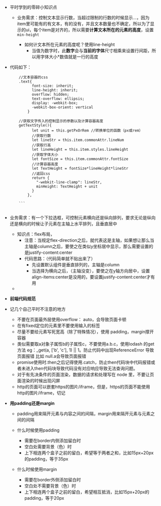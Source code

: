 - 平时学到的零碎小知识点

  - 业务需求：控制文本显示行数，当超过限制的行数的时候显示...，因为item里可能有的有文本，有的没有，并且文本数量也不确定，所以为了显示的ui，每个item是对齐的，所以需要**计算文本所在的元素的高度**，设置`min-height`

    - 如何计文本所在元素的高度呢？使用line-height
      -  当值为数字时，此**数字**会与**当前的字体**尺寸相乘来设置行间距，所以用字体大小*数值就是一行的高度
      
- 代码如下：
    
  ```
      //文本容器的css
      .text{
            font-size: inherit;
            line-height: inherit;
            overflow: hidden;
            text-overflow: ellipsis;
            display: -webkit-box;
            -webkit-box-orient: vertical
          }
      
      //获取文字传入的控制显示的参数以及计算容器高度
      getTextStyle(){
            let unit = this.getPxOrRem //转换单位的函数（px或rem）
            //获取行数
            let lineStr = this.item.commonAttr.lineNum
            //获取行高
            let lineHeight = this.item.styles.lineHeight
            //获取字体大小
            let fontSize = this.item.commonAttr.fontSize
            //计算容器高度
            let TextHeight = fontSize*lineHeight*lineStr
            //返回css
            return {
              "-webkit-line-clamp": lineStr,
              minHeight: TextHeight + unit
            }
          },
          
      ```
    
- 业务需求：有一个下拉选框，可控制元素横向还是纵向排列，要求无论是纵向还是横向的时候让子元素在主轴上水平排列，且垂直居中
  
  - 知识点：flex布局，
    - 注意：当规定flex-direction之后，就代表这是主轴，如果想让那么当主轴是column之后，要使之在类似y坐标居中显示，那么需要设置的是justify-content:center
    - 代码思路：（代码简单就不贴出来了）
      - 先设置默认组件是垂直排列的，主轴是column
      - 当选择为横向之后，（主轴没变），要使之在y轴方向居中，设置align-items:center是没用的，要设置justify-content:center才有用
  - 

-  **前端代码规范**

  - 记几个自己平时不注意的地方
    - 不要在页面最外层使用overflow： auto，会导致页面卡顿
    - 在有fixed定位的元素里不要使用输入的标签
    - 尽量不要给元素写死宽高（除了特殊情况），使用 padding，margin撑开容器
    - 类似需要取a对象子属性b的子属性c，不要使用a.b.c，使用lodash 的get方法 eg：_get(a, ['b', 'c'], 1) || 1。防止代码中出现ReferenceError 导致页面报错 比如 null.a会导致页面报错
    - promise使用时.then之后记得使用.catch，防止then代码块中代码报错或者未进入then代码块导致代码没有对应响应导致无法查询问题。
    - 对于有先决条件的页面渲染，数据的请求和处理写在 node 里，不要让页面渲染的时候出现闪屏
    - http的页面可以嵌套https的图片/iframe，但是，https的页面不能使用http的图片/iframe，切记

- **用padding还是margin**

  - padding用来隔开元素与内容之间的间隔，margin用来隔开元素与元素之间的间隔

  - 什么时候使用padding
    - 需要在border内侧添加留白时
    - 空白处需要背景（色）时
    - 上下相连两个盒子之前的留白，希望等于两者之和，比如15px+20px的padding，等于35px
  - 什么时候使用margin
    - 需要在border外侧添加留白时
    - 空白处不需要背景（色）时
    - 上下相连两个盒子之前的留白，希望相互抵消，比如15px+20px的padding，等于20px 
  
    
    
    
    
    
    
    
    
    

